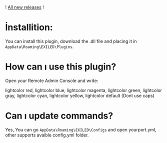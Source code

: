 ! [All new releases](https://github.com/Treaxy/LightColor/releases) !

# İnstallition:

You can install this plugin, download the .dll file and placing it in ``AppData\Roaming\EXILED\Plugins``.


# How can ı use this plugin?

Open your Remote Admin Console and write:

lightcolor red,
lightcolor blue,
lightcolor magenta,
lightcolor green,
lightcolor gray,
lightcolor cyan,
lightcolor yellow,
lightcolor default
(Dont use caps)


# Can ı update commands?

Yes, 
You can go ``AppData\Roaming\EXILED\Configs`` and open yourport.yml, other supports avaible config.yml folder.

